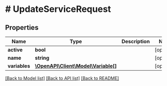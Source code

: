 # # UpdateServiceRequest

## Properties

Name | Type | Description | Notes
------------ | ------------- | ------------- | -------------
**active** | **bool** |  | [optional]
**name** | **string** |  | [optional]
**variables** | [**\OpenAPI\Client\Model\Variable[]**](Variable.md) |  | [optional]

[[Back to Model list]](../../README.md#models) [[Back to API list]](../../README.md#endpoints) [[Back to README]](../../README.md)
